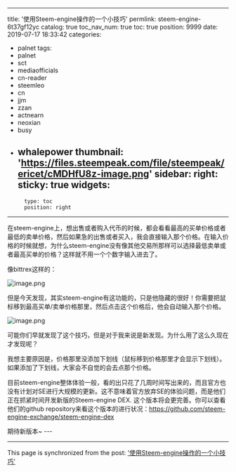 
---
title: '使用Steem-engine操作的一个小技巧'
permlink: steem-engine-6t37gf12yc
catalog: true
toc_nav_num: true
toc: true
position: 9999
date: 2019-07-17 18:33:42
categories:
- palnet
tags:
- palnet
- sct
- mediaofficials
- cn-reader
- steemleo
- cn
- jjm
- zzan
- actnearn
- neoxian
- busy
- whalepower
thumbnail: 'https://files.steempeak.com/file/steempeak/ericet/cMDHfU8z-image.png'
sidebar:
    right:
        sticky: true
widgets:
    -
        type: toc
        position: right
---


在steem-engine上，想出售或者购入代币的时候，都会看看最高的买单价格或者最低的卖单价格，然后如果急的出售或者买入，我会直接输入那个价格。在输入价格的时候就想，为什么steem-engine没有像其他交易所那样可以选择最低卖单或者最高买单的价格？这样就不用一个个数字输入进去了。

像bittrex这样的：

<img src="https://files.steempeak.com/file/steempeak/ericet/cMDHfU8z-image.png" alt="image.png" /><br/>

但是今天发现，其实steem-engine有这功能的，只是他隐藏的很好！你需要把鼠标移到最高买单/卖单价格那里，然后点击这个价格后，他会自动输入那个价格。

<img src="https://files.steempeak.com/file/steempeak/ericet/cznlrnAK-image.png" alt="image.png" /><br/>

可能你们早就发现了这个技巧，但是对于我来说是新发现。为什么用了这么久现在才发现呢？

我想主要原因是，价格那里没添加下划线（鼠标移到价格那里才会显示下划线）。如果添加了下划线，大家会不自觉的会去点那个价格。

目前steem-engine整体体验一般，看的出只花了几周时间写出来的，而且官方也没有计划对SE进行大规模的更新。这不意味着官方放弃SE的体验问题，而是他们正在抓紧时间开发新版的Steem-engine DEX. 这个版本将会更完善。你可以查看他们的github repository来看这个版本的进行状况：https://github.com/steem-engine-exchange/steem-engine-dex

期待新版本~ ---

- - -

This page is synchronized from the post: ['使用Steem-engine操作的一个小技巧'](https://steemit.com/@ericet/steem-engine-6t37gf12yc)
